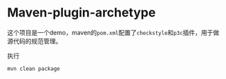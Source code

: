 # Maven-plugin-archetype

这个项目是一个demo，maven的`pom.xml`配置了`checkstyle`和`p3c`插件，用于做源代码的规范管理。

执行

```
mvn clean package
```